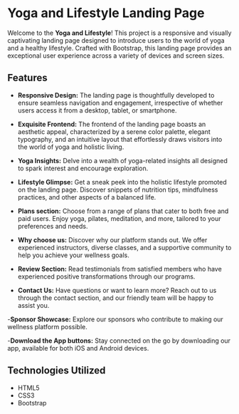 # Yoga and Lifestyle Landing Page

Welcome to the **Yoga and Lifestyle**! This project is a responsive and visually captivating landing page designed to introduce users to the world of yoga and a healthy lifestyle. Crafted with Bootstrap, this landing page provides an exceptional user experience across a variety of devices and screen sizes.

## Features

- **Responsive Design:** The landing page is thoughtfully developed to ensure seamless navigation and engagement, irrespective of whether users access it from a desktop, tablet, or smartphone.

- **Exquisite Frontend:** The frontend of the landing page boasts an aesthetic appeal, characterized by a serene color palette, elegant typography, and an intuitive layout that effortlessly draws visitors into the world of yoga and holistic living.

- **Yoga Insights:** Delve into a wealth of yoga-related insights all designed to spark interest and encourage exploration.

- **Lifestyle Glimpse:** Get a sneak peek into the holistic lifestyle promoted on the landing page. Discover snippets of nutrition tips, mindfulness practices, and other aspects of a balanced life.

- **Plans section:** Choose from a range of plans that cater to both free and paid users. Enjoy yoga, pilates, meditation, and more, tailored to your preferences and needs.

- **Why choose us:** Discover why our platform stands out. We offer experienced instructors, diverse classes, and a supportive community to help you achieve your wellness goals.

- **Review Section:** Read testimonials from satisfied members who have experienced positive transformations through our programs.

- **Contact Us:** Have questions or want to learn more? Reach out to us through the contact section, and our friendly team will be happy to assist you.

-**Sponsor Showcase:** Explore our sponsors who contribute to making our wellness platform possible.

-**Download the App buttons:** Stay connected on the go by downloading our app, available for both iOS and Android devices.

## Technologies Utilized

- HTML5
- CSS3
- Bootstrap
